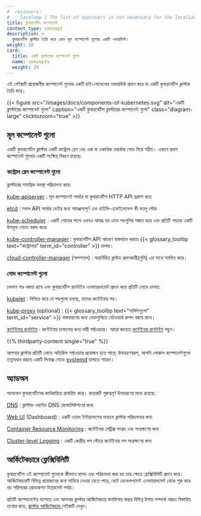 ```yaml
---
#  reviewers:
#  - lavalamp ( The list of approvers is not necessary for the localized version. However, it is included because it helps maintain a certain line break, which further aids in updating a file.That's why it's kept in comment form. ) 
title: কুবারনেটিস কম্পোনেন্ট 
content_type: concept
description: >
  কুবারনেটিস ক্লাস্টার তৈরি করে এমন মূল কম্পোনেন্ট গুলোর একটি ওভারভিউ।
weight: 10
card:
  title: একটি ক্লাস্টারের কম্পোনেন্ট গুলো
  name: concepts
  weight: 20
---
```


<!-- overview -->

এই পেইজটি প্রয়োজনীয় কম্পোনেন্ট গুলোর একটি হাই-লেভেলের ওভারভিউ প্রদান করে যা একটি কুবারনেটিস ক্লাস্টার তৈরি করে।

{{< figure src="/images/docs/components-of-kubernetes.svg" alt="একটি ক্লাস্টারের কম্পোনেন্ট গুলো" caption="একটি কুবারনেটিস ক্লাস্টারের কম্পোনেন্ট গুলো" class="diagram-large" clicktozoom="true" >}}

<!-- body -->

## মূল কম্পোনেন্ট গুলো

একটি কুবারনেটিস ক্লাস্টার একটি কন্ট্রোল প্লেন এবং এক বা একাধিক ওয়ার্কার নোড নিয়ে গঠিত।
এখানে প্রধান কম্পোনেন্ট গুলোর একটি সংক্ষিপ্ত বিবরণ রয়েছে:

### কন্ট্রোল প্লেন কম্পোনেন্ট গুলো 

ক্লাস্টারের সামগ্রিক অবস্থা পরিচালনা করে:

[kube-apiserver](/docs/concepts/architecture/#kube-apiserver)
: মূল কম্পোনেন্ট সার্ভার যা কুবারনেটিস HTTP API প্রকাশ করে

[etcd](/docs/concepts/architecture/#etcd)
: সকল API সার্ভার ডেটার জন্য সামঞ্জস্যপূর্ণ এবং হাইলি-এভেইলেভেল কী ভ্যালু স্টোর

[kube-scheduler](/docs/concepts/architecture/#kube-scheduler)
: একটি নোডের সাথে এখনও আবদ্ধ নয় এমন পডগুলির সন্ধান করে এবং প্রতিটি পডকে একটি উপযুক্ত নোডে বরাদ্দ করে৷

[kube-controller-manager](/docs/concepts/architecture/#kube-controller-manager)
: কুবারনেটিস API আচরণ বাস্তবায়ন করতে {{< glossary_tooltip text="কন্ট্রোলার" term_id="controller" >}}  চালায়।

[cloud-controller-manager](/docs/concepts/architecture/#cloud-controller-manager) (অপশনাল)
: অন্তর্নিহিত ক্লাউড প্রদানকারী(গুলি) এর সাথে সমন্বিত করে।

### নোড কম্পোনেন্ট গুলো

চলমান পড বজায় রাখে এবং কুবারনেটিস রানটাইম এনভায়রনমেন্ট প্রদান করে প্রতিটি নোডে চালায়:

[kubelet](/docs/concepts/architecture/#kubelet)
: নিশ্চিত করে যে পডগুলো চলছে, তাদের কন্টেইনার সহ।

[kube-proxy](/docs/concepts/architecture/#kube-proxy) (optional)
: {{< glossary_tooltip text="সার্ভিসগুলো" term_id="service" >}} বাস্তবায়নের জন্য নোডগুলিতে নেটওয়ার্ক রুলস বজায় রাখে।

[কন্টেইনার রানটাইম](/docs/concepts/architecture/#container-runtime)
: কন্টেইনার চালানোর জন্য দায়ী সফ্টওয়্যার। আরো জানতে
  [কন্টেইনার রানটাইম](/docs/setup/production-environment/container-runtimes/) পড়ুন।

{{% thirdparty-content single="true" %}}

আপনার ক্লাস্টার প্রতিটি নোডে অতিরিক্ত সফ্টওয়্যার প্রয়োজন হতে পারে;
উদাহরণস্বরূপ, আপনি লোকাল কম্পোনেন্টগুলো তত্ত্বাবধান করতে একটি লিনাক্স নোডে [systemd](https://systemd.io/) চালাতে পারেন।

## অ্যাডঅন

অ্যাডঅন কুবারনেটিসের কার্যকারিতা প্রসারিত করে। কয়েকটি গুরুত্বপূর্ণ উদাহরণের মধ্যে রয়েছে:

[DNS](/docs/concepts/architecture/#dns)
: ক্লাস্টার-ওয়াইড DNS রেজোলিউশনের জন্য

[Web UI](/docs/concepts/architecture/#web-ui-dashboard) (Dashboard)
: একটি ওয়েব ইন্টারফেসের মাধ্যমে ক্লাস্টার পরিচালনার জন্য

[Container Resource Monitoring](/docs/concepts/architecture/#container-resource-monitoring)
: কন্টেইনার মেট্রিক্স সংগ্রহ এবং সংরক্ষণের জন্য

[Cluster-level Logging](/docs/concepts/architecture/#cluster-level-logging)
: একটি কেন্দ্রীয় লগ স্টোরে কন্টেইনার লগ সংরক্ষণের জন্য

## আর্কিটেকচারে ফ্লেক্সিবিলিটি

কুবারনেটিস এই কম্পোনেন্ট গুলোকে কীভাবে স্থাপন এবং পরিচালনা করা হয় তার ক্ষেত্রে ফ্লেক্সিবিলিটি প্রদান করে।
আর্কিটেকচারটি বিভিন্ন প্রয়োজনের জন্য মানিয়ে নেওয়া যেতে পারে, ছোট ডেভেলপমেন্ট এনভায়রনমেন্ট থেকে শুরু করে বড় পরিসরের প্রোডাকশন ডিপ্লয়মেন্ট পর্যন্ত।

প্রতিটি কম্পোনেন্টের ব্যাপারে এবং আপনার ক্লাস্টার আর্কিটেকচার কনফিগার করার বিভিন্ন উপায় সম্পর্কে আরও বিস্তারিত তথ্যের জন্য, [ক্লাস্টার আর্কিটেকচার ](/docs/concepts/architecture/) পেইজটি দেখুন।
